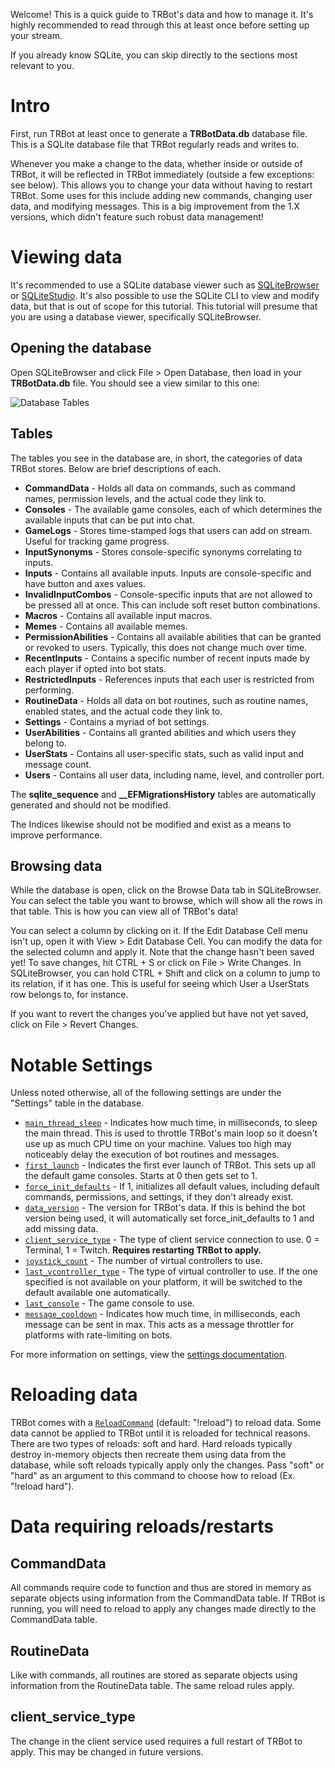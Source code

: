 Welcome! This is a quick guide to TRBot's data and how to manage it. It's highly recommended to read through this at least once before setting up your stream.

If you already know SQLite, you can skip directly to the sections most relevant to you.

# Intro
First, run TRBot at least once to generate a **TRBotData.db** database file. This is a SQLite database file that TRBot regularly reads and writes to.

Whenever you make a change to the data, whether inside or outside of TRBot, it will be reflected in TRBot immediately (outside a few exceptions: see below). This allows you to change your data without having to restart TRBot. Some uses for this include adding new commands, changing user data, and modifying messages. This is a big improvement from the 1.X versions, which didn't feature such robust data management!

# Viewing data
It's recommended to use a SQLite database viewer such as [SQLiteBrowser](https://sqlitebrowser.org/) or [SQLiteStudio](https://github.com/pawelsalawa/sqlitestudio). It's also possible to use the SQLite CLI to view and modify data, but that is out of scope for this tutorial. This tutorial will presume that you are using a database viewer, specifically SQLiteBrowser.

## Opening the database
Open SQLiteBrowser and click File > Open Database, then load in your **TRBotData.db** file. You should see a view similar to this one:

![Database Tables](Images/TRBot_DBTables.png)

## Tables
The tables you see in the database are, in short, the categories of data TRBot stores. Below are brief descriptions of each.

- **CommandData** - Holds all data on commands, such as command names, permission levels, and the actual code they link to.
- **Consoles** - The available game consoles, each of which determines the available inputs that can be put into chat.
- **GameLogs** - Stores time-stamped logs that users can add on stream. Useful for tracking game progress.
- **InputSynonyms** - Stores console-specific synonyms correlating to inputs.
- **Inputs** - Contains all available inputs. Inputs are console-specific and have button and axes values.
- **InvalidInputCombos** - Console-specific inputs that are not allowed to be pressed all at once. This can include soft reset button combinations.
- **Macros** - Contains all available input macros.
- **Memes** - Contains all available memes.
- **PermissionAbilities** - Contains all available abilities that can be granted or revoked to users. Typically, this does not change much over time.
- **RecentInputs** - Contains a specific number of recent inputs made by each player if opted into bot stats.
- **RestrictedInputs** - References inputs that each user is restricted from performing.
- **RoutineData** - Holds all data on bot routines, such as routine names, enabled states, and the actual code they link to.
- **Settings** - Contains a myriad of bot settings.
- **UserAbilities** - Contains all granted abilities and which users they belong to.
- **UserStats** - Contains all user-specific stats, such as valid input and message count.
- **Users** - Contains all user data, including name, level, and controller port.

The **sqlite_sequence** and **__EFMigrationsHistory** tables are automatically generated and should not be modified.

The Indices likewise should not be modified and exist as a means to improve performance.

## Browsing data
While the database is open, click on the Browse Data tab in SQLiteBrowser. You can select the table you want to browse, which will show all the rows in that table. This is how you can view all of TRBot's data!

You can select a column by clicking on it. If the Edit Database Cell menu isn't up, open it with View > Edit Database Cell. You can modify the data for the selected column and apply it. Note that the change hasn't been saved yet! To save changes, hit CTRL + S or click on File > Write Changes. In SQLiteBrowser, you can hold CTRL + Shift and click on a column to jump to its relation, if it has one. This is useful for seeing which User a UserStats row belongs to, for instance.

If you want to revert the changes you've applied but have not yet saved, click on File > Revert Changes.

# Notable Settings
Unless noted otherwise, all of the following settings are under the "Settings" table in the database.

- [`main_thread_sleep`](./Settings-Documentation.md#main_thread_sleep) - Indicates how much time, in milliseconds, to sleep the main thread. This is used to throttle TRBot's main loop so it doesn't use up as much CPU time on your machine. Values too high may noticeably delay the execution of bot routines and messages.
- [`first_launch`](./Settings-Documentation.md#first_launch) - Indicates the first ever launch of TRBot. This sets up all the default game consoles. Starts at 0 then gets set to 1.
- [`force_init_defaults`](./Settings-Documentation.md#force_init_defaults) - If 1, initializes all default values, including default commands, permissions, and settings, if they don't already exist.
- [`data_version`](./Settings-Documentation.md#data_version) - The version for TRBot's data. If this is behind the bot version being used, it will automatically set force_init_defaults to 1 and add missing data.
- [`client_service_type`](./Settings-Documentation.md#client_service_type) - The type of client service connection to use. 0 = Terminal, 1 = Twitch. **Requires restarting TRBot to apply.**
- [`joystick_count`](./Settings-Documentation.md#joystick_count) - The number of virtual controllers to use.
- [`last_vcontroller_type`](./Settings-Documentation.md#last_vcontroller_type) - The type of virtual controller to use. If the one specified is not available on your platform, it will be switched to the default available one automatically.
- [`last_console`](./Settings-Documentation.md#last_console) - The game console to use.
- [`message_cooldown`](./Settings-Documentation.md#message_cooldown) - Indicates how much time, in milliseconds, each message can be sent in max. This acts as a message throttler for platforms with rate-limiting on bots.

For more information on settings, view the [settings documentation](./Settings-Documentation.md).

# Reloading data
TRBot comes with a [`ReloadCommand`](../TRBot/TRBot.Commands/Commands/ReloadCommand.cs) (default: "!reload") to reload data. Some data cannot be applied to TRBot until it is reloaded for technical reasons. There are two types of reloads: soft and hard. Hard reloads typically destroy in-memory objects then recreate them using data from the database, while soft reloads typically apply only the changes. Pass "soft" or "hard" as an argument to this command to choose how to reload (Ex. "!reload hard").

# Data requiring reloads/restarts

## CommandData
All commands require code to function and thus are stored in memory as separate objects using information from the CommandData table. If TRBot is running, you will need to reload to apply any changes made directly to the CommandData table.

## RoutineData
Like with commands, all routines are stored as separate objects using information from the RoutineData table. The same reload rules apply.

## client_service_type
The change in the client service used requires a full restart of TRBot to apply. This may be changed in future versions.
